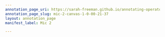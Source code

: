 ```yaml
---
annotation_page_uri: https://sarah-freeman.github.io/annotating-operator/annotations/mic-2-canvas-1-0-00-21-37.json
annotation_page_slug: mic-2-canvas-1-0-00-21-37
layout: annotation_page
manifest_label: Mic 2

---
```

